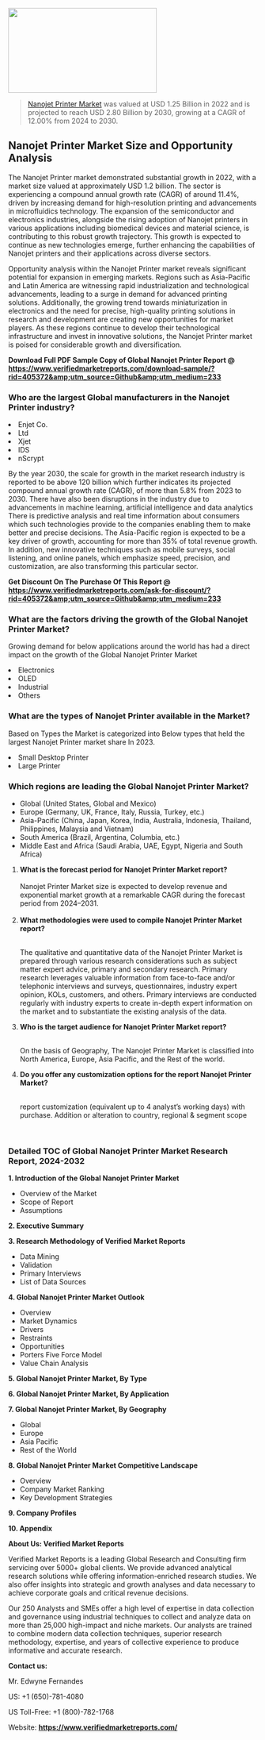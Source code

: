 <img src="https://ffe5etoiles.com/wp-content/uploads/2024/12/MST1-300x171.png" alt="" width="300" height="171" class="alignnone size-medium wp-image-20088" /><blockquote><p><p><a href="https://www.verifiedmarketreports.com/download-sample/?rid=405372&utm_source=Github&utm_medium=233" target="_blank">Nanojet Printer Market</a> was valued at USD 1.25 Billion in 2022 and is projected to reach USD 2.80 Billion by 2030, growing at a CAGR of 12.00% from 2024 to 2030.</p></blockquote><p><h2>Nanojet Printer Market Size and Opportunity Analysis</h2><p>The Nanojet Printer market demonstrated substantial growth in 2022, with a market size valued at approximately USD 1.2 billion. The sector is experiencing a compound annual growth rate (CAGR) of around 11.4%, driven by increasing demand for high-resolution printing and advancements in microfluidics technology. The expansion of the semiconductor and electronics industries, alongside the rising adoption of Nanojet printers in various applications including biomedical devices and material science, is contributing to this robust growth trajectory. This growth is expected to continue as new technologies emerge, further enhancing the capabilities of Nanojet printers and their applications across diverse sectors.</p><p>Opportunity analysis within the Nanojet Printer market reveals significant potential for expansion in emerging markets. Regions such as Asia-Pacific and Latin America are witnessing rapid industrialization and technological advancements, leading to a surge in demand for advanced printing solutions. Additionally, the growing trend towards miniaturization in electronics and the need for precise, high-quality printing solutions in research and development are creating new opportunities for market players. As these regions continue to develop their technological infrastructure and invest in innovative solutions, the Nanojet Printer market is poised for considerable growth and diversification.</p></p><p class=""><strong>Download Full PDF Sample Copy of Global Nanojet Printer Report @ <a href="https://www.verifiedmarketreports.com/download-sample/?rid=405372&amp;utm_source=Github&amp;utm_medium=233" target="_blank">https://www.verifiedmarketreports.com/download-sample/?rid=405372&amp;utm_source=Github&amp;utm_medium=233</a></strong></p><h3 id="" class="">Who are the largest Global manufacturers in the Nanojet Printer industry?</h3><p><li>Enjet Co.</li><li> Ltd</li><li> Xjet</li><li> IDS</li><li> nScrypt</li></p><div class=""><div class="" dir="" data-message-author-role="" data-message-id="" data-message-model-slug=""><div class=""><div class=""><div class=""><div class="" dir="" data-message-author-role="" data-message-id="" data-message-model-slug=""><div class=""><div class=""><p>By the year 2030, the scale for growth in the market research industry is reported to be above 120 billion which further indicates its projected compound annual growth rate (CAGR), of more than 5.8% from 2023 to 2030. There have also been disruptions in the industry due to advancements in machine learning, artificial intelligence and data analytics There is predictive analysis and real time information about consumers which such technologies provide to the companies enabling them to make better and precise decisions. The Asia-Pacific region is expected to be a key driver of growth, accounting for more than 35% of total revenue growth. In addition, new innovative techniques such as mobile surveys, social listening, and online panels, which emphasize speed, precision, and customization, are also transforming this particular sector.</p><p><strong>Get Discount On The Purchase Of This Report @&nbsp; <a href="https://www.verifiedmarketreports.com/ask-for-discount/?rid=405372&amp;utm_source=Github&amp;utm_medium=233" target="_blank">https://www.verifiedmarketreports.com/ask-for-discount/?rid=405372&amp;utm_source=Github&amp;utm_medium=233</a></strong></p></div></div></div></div></div></div></div></div><h3 id="" class="">What are the factors driving the growth of the Global Nanojet Printer Market?</h3><p id="" class="">Growing demand for below applications around the world has had a direct impact on the growth of the Global Nanojet Printer Market</p><p id="" class=""><li>Electronics</li><li> OLED</li><li> Industrial</li><li> Others</li></p><h3 id="" class="">What are the types of Nanojet Printer available in the Market?</h3><p id="" class="">Based on Types the Market is categorized into Below types that held the largest Nanojet Printer market share In 2023.</p><p id="" class=""><li>Small Desktop Printer</li><li> Large Printer</li></p><h3 id="" class="">Which regions are leading the Global Nanojet Printer Market?</h3><ul><li>Global (United States, Global and Mexico)</li><li>Europe (Germany, UK, France, Italy, Russia, Turkey, etc.)</li><li>Asia-Pacific (China, Japan, Korea, India, Australia, Indonesia, Thailand, Philippines, Malaysia and Vietnam)</li><li>South America (Brazil, Argentina, Columbia, etc.)</li><li>Middle East and Africa (Saudi Arabia, UAE, Egypt, Nigeria and South Africa)</li></ul><p><ol><li><strong>What is the forecast period for Nanojet Printer Market report?<br /></strong><br /><span data-sheets-root="1" data-sheets-value="{&quot;1&quot;:2,&quot;2&quot;:&quot;XXXX size is expected to develop revenue and exponential market growth at a remarkable CAGR during the forecast period from 2024&ndash;2030.&quot;}" data-sheets-userformat="{&quot;2&quot;:12674,&quot;4&quot;:{&quot;1&quot;:2,&quot;2&quot;:16776960},&quot;10&quot;:2,&quot;11&quot;:0,&quot;15&quot;:&quot;Arial&quot;,&quot;16&quot;:12}">Nanojet Printer Market size is expected to develop revenue and exponential market growth at a remarkable CAGR during the forecast period from 2024&ndash;2031.</span><br /><br /></li><li><strong>What methodologies were used to compile Nanojet Printer Market report?<br /><br /></strong><p>The qualitative and quantitative data of the&nbsp;Nanojet Printer Market is prepared through various research considerations such as subject matter expert advice, primary and secondary research. Primary research leverages valuable information from face-to-face and/or telephonic interviews and surveys, questionnaires, industry expert opinion, KOLs, customers, and others. Primary interviews are conducted regularly with industry experts to create in-depth expert information on the market and to substantiate the existing analysis of the data.&nbsp;</p></li><li><strong>Who is the target audience for Nanojet Printer Market report?<br /><br /></strong><p>On the basis of Geography, The&nbsp;Nanojet Printer Market is classified into North America, Europe, Asia Pacific, and the Rest of the world.</p></li><li><strong>Do you offer any customization options for the report Nanojet Printer Market?<br /><br /></strong><p>report customization (equivalent up to 4 analyst&rsquo;s working days) with purchase. Addition or alteration to country, regional &amp; segment scope</p><p>&nbsp;</p></li></ol></p><h3 id="" class="">Detailed TOC of Global Nanojet Printer Market Research Report, 2024-2032</h3><p id="" class=""><strong>1. Introduction of the Global Nanojet Printer Market</strong></p><ul><li>Overview of the Market</li><li>Scope of Report</li><li>Assumptions</li></ul><p id="" class=""><strong>2. Executive Summary</strong></p><p id="" class=""><strong>3. Research Methodology of&nbsp;Verified Market Reports</strong></p><ul><li>Data Mining</li><li>Validation</li><li>Primary Interviews</li><li>List of Data Sources</li></ul><p id="" class=""><strong>4. Global Nanojet Printer Market Outlook</strong></p><ul><li>Overview</li><li>Market Dynamics</li><li>Drivers</li><li>Restraints</li><li>Opportunities</li><li>Porters Five Force Model</li><li>Value Chain Analysis</li></ul><p id="" class=""><strong>5. Global Nanojet Printer Market, By&nbsp;Type</strong></p><p id="" class=""><strong>6. Global Nanojet Printer Market, By Application</strong></p><p id="" class=""><strong>7. Global Nanojet Printer Market, By Geography</strong></p><ul><li>Global</li><li>Europe</li><li>Asia Pacific</li><li>Rest of the World</li></ul><p id="" class=""><strong>8. Global Nanojet Printer Market Competitive Landscape</strong></p><ul><li>Overview</li><li>Company Market Ranking</li><li>Key Development Strategies</li></ul><p id="" class=""><strong>9. Company Profiles</strong></p><p id="" class=""><strong>10. Appendix</strong></p><p id="" class=""><strong>About Us: Verified Market Reports</strong></p><p id="" class="">Verified Market Reports is a leading Global Research and Consulting firm servicing over 5000+ global clients. We provide advanced analytical research solutions while offering information-enriched research studies. We also offer insights into strategic and growth analyses and data necessary to achieve corporate goals and critical revenue decisions.</p><p id="" class="">Our 250 Analysts and SMEs offer a high level of expertise in data collection and governance using industrial techniques to collect and analyze data on more than 25,000 high-impact and niche markets. Our analysts are trained to combine modern data collection techniques, superior research methodology, expertise, and years of collective experience to produce informative and accurate research.</p><p id="" class=""><strong>Contact us:</strong></p><p id="" class="">Mr. Edwyne Fernandes</p><p id="" class="">US: +1 (650)-781-4080</p><p id="" class="">US Toll-Free: +1 (800)-782-1768</p><p id="" class="">Website: <a target="" data-test-app-aware-link=""><strong>https://www.verifiedmarketreports.com/</strong></a></p>
